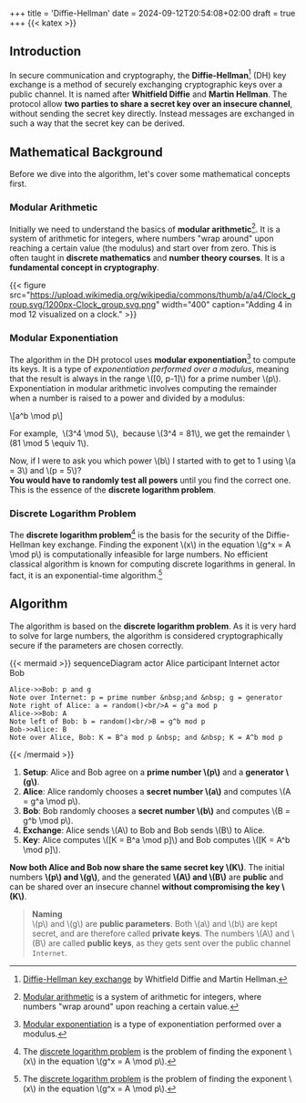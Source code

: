 +++
title = 'Diffie-Hellman'
date = 2024-09-12T20:54:08+02:00
draft = true
+++
{{< katex >}}

## Introduction

In secure communication and cryptography, the **Diffie-Hellman**[^DH] (DH) key exchange is a method of securely exchanging cryptographic keys over a public channel.
It is named after **Whitfield Diffie** and **Martin Hellman**.
The protocol allow **two parties to share a secret key over an insecure channel**, without sending the secret key directly.
Instead messages are exchanged in such a way that the secret key can be derived.

## Mathematical Background

Before we dive into the algorithm, let's cover some mathematical concepts first.

### Modular Arithmetic

Initially we need to understand the basics of **modular arithmetic**[^ModArith].
It is a system of arithmetic for integers, where numbers "wrap around" upon reaching a certain value (the modulus) and start over from zero.
This is often taught in **discrete mathematics** and **number theory courses**.
It is a **fundamental concept in cryptography**.

{{< figure src="https://upload.wikimedia.org/wikipedia/commons/thumb/a/a4/Clock_group.svg/1200px-Clock_group.svg.png" width="400" caption="Adding 4 in mod 12 visualized on a clock." >}}

### Modular Exponentiation

The algorithm in the DH protocol uses **modular exponentiation**[^ModExp] to compute its keys.
It is a type of *exponentiation performed over a modulus*, meaning that the result is always in the range \\([0, p-1]\\) for a prime number \\(p\\).
Exponentiation in modular arithmetic involves computing the remainder when a number is raised to a power and divided by a modulus:

\\[a^b \mod p\\]

For example,&nbsp; \\(3^4 \mod 5\\),&nbsp; because \\(3^4 = 81\\), we get the remainder \\(81 \mod 5 \equiv 1\\).

Now, if I were to ask you which power \\(b\\) I started with to get to 1 using \\(a = 3\\) and \\(p = 5\\)? \
**You would have to randomly test all powers** until you find the correct one.
This is the essence of the **discrete logarithm problem**.

### Discrete Logarithm Problem

The **discrete logarithm problem**[^DiscLog] is the basis for the security of the Diffie-Hellman key exchange.
Finding the exponent \\(x\\) in the equation \\(g^x = A \mod p\\) is computationally infeasible for large numbers.
No efficient classical algorithm is known for computing discrete logarithms in general. In fact, it is an exponential-time algorithm.[^DiscLog]

## Algorithm

The algorithm is based on the **discrete logarithm problem**.
As it is very hard to solve for large numbers, the algorithm is considered cryptographically secure if the parameters are chosen correctly.

{{< mermaid >}}
sequenceDiagram
    actor Alice
    participant Internet
    actor Bob

    Alice->>Bob: p and g
    Note over Internet: p = prime number &nbsp;and &nbsp; g = generator
    Note right of Alice: a = random()<br/>A = g^a mod p
    Alice->>Bob: A
    Note left of Bob: b = random()<br/>B = g^b mod p
    Bob->>Alice: B
    Note over Alice, Bob: K = B^a mod p &nbsp; and &nbsp; K = A^b mod p
{{< /mermaid >}}

1. **Setup**: Alice and Bob agree on a **prime number \\(p\\)** and a **generator \\(g\\)**.
2. **Alice**: Alice randomly chooses a **secret number \\(a\\)** and computes \\(A = g^a \mod p\\).
3. **Bob**: Bob randomly chooses a **secret number \\(b\\)** and computes \\(B = g^b \mod p\\).
4. **Exchange**: Alice sends \\(A\\) to Bob and Bob sends \\(B\\) to Alice.
5. **Key**: Alice computes \\([K = B^a \mod p]\\) and Bob computes \\([K = A^b \mod p]\\).

**Now both Alice and Bob now share the same secret key \\(K\\)**.
The initial numbers **\\(p\\) and \\(g\\)**, and the generated **\\(A\\) and \\(B\\)** are **public** and can be shared over an insecure channel **without compromising the key \\(K\\)**.

> **Naming**\
> \\(p\\) and \\(g\\) are **public parameters**.
> Both \\(a\\) and \\(b\\) are kept secret, and are therefore called **private keys**.
> The numbers \\(A\\) and \\(B\\) are called **public keys**, as they gets sent over the public channel `Internet`.

[^DH]: [Diffie-Hellman key exchange](https://en.wikipedia.org/wiki/Diffie%E2%80%93Hellman_key_exchange) by Whitfield Diffie and Martin Hellman.
[^ModExp]: [Modular exponentiation](https://en.wikipedia.org/wiki/Modular_exponentiation) is a type of exponentiation performed over a modulus.
[^ModArith]: [Modular arithmetic](https://en.wikipedia.org/wiki/Modular_arithmetic) is a system of arithmetic for integers, where numbers "wrap around" upon reaching a certain value.
[^DiscLog]: The [discrete logarithm problem](https://en.wikipedia.org/wiki/Discrete_logarithm) is the problem of finding the exponent \\(x\\) in the equation \\(g^x = A \mod p\\).
